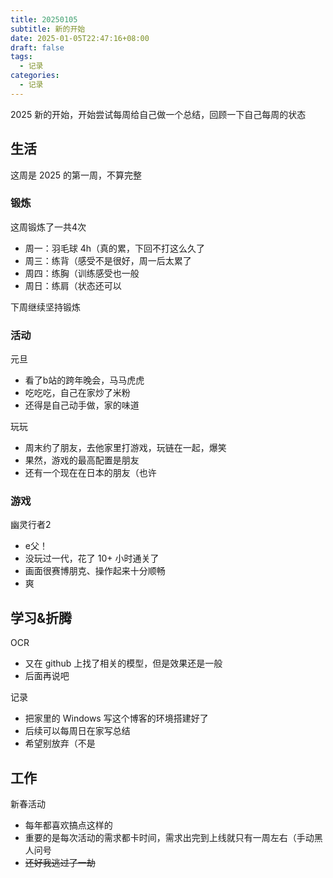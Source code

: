 ```yaml
---
title: 20250105
subtitle: 新的开始
date: 2025-01-05T22:47:16+08:00
draft: false
tags:
  - 记录
categories:
  - 记录
---
```


2025 新的开始，开始尝试每周给自己做一个总结，回顾一下自己每周的状态

## 生活

这周是 2025 的第一周，不算完整

### 锻炼

这周锻炼了一共4次

* 周一：羽毛球 4h（真的累，下回不打这么久了
* 周三：练背（感受不是很好，周一后太累了
* 周四：练胸（训练感受也一般
* 周日：练肩（状态还可以

下周继续坚持锻炼

### 活动

元旦
* 看了b站的跨年晚会，马马虎虎
* 吃吃吃，自己在家炒了米粉
* 还得是自己动手做，家的味道

玩玩
* 周末约了朋友，去他家里打游戏，玩链在一起，爆笑
* 果然，游戏的最高配置是朋友
* 还有一个现在在日本的朋友（也许

### 游戏
幽灵行者2
* e父！
* 没玩过一代，花了 10+ 小时通关了
* 画面很赛博朋克、操作起来十分顺畅
* 爽

## 学习&折腾

OCR
* 又在 github 上找了相关的模型，但是效果还是一般
* 后面再说吧

记录
* 把家里的 Windows 写这个博客的环境搭建好了
* 后续可以每周日在家写总结
* 希望别放弃（不是

## 工作

新春活动
* 每年都喜欢搞点这样的
* 重要的是每次活动的需求都卡时间，需求出完到上线就只有一周左右（手动黑人问号
* ~~还好我逃过了一劫~~
